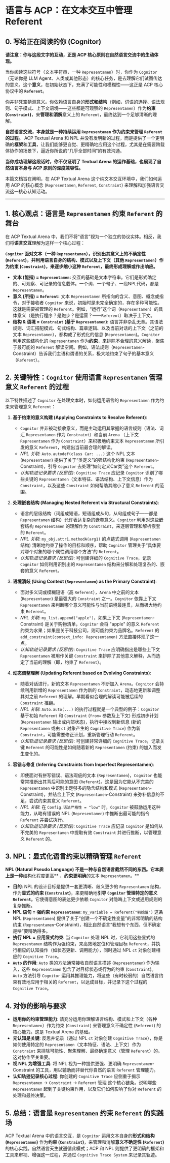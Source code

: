 # 语言与 ACP：在文本交互中管理 Referent

## 0. 写给正在阅读的你 (Cognitor)

**请注意：你与这段文字的互动，正是 ACP 核心原则在自然语言交流中的生动体现。**

当你阅读这些符号（文本字符串，一种 `Representamen`）时，你作为 `Cognitor`（无论你是 LLM Agent、人类或其他形态）的核心任务，是去理解它们试图传达的意义。这个**意义**，在初始状态下，充满了可能性和模糊性——这正是 ACP 核心协议中的 **`Referent`**。

你并非凭空猜测意义。你依赖语言自身的**形式和结构**（例如，词语的选择、语法规则、句子模式、上下文语境——这些都是可观察的 `Representamen`）作为**约束 (`Constraint`)**，来**管理和消解**意义上的 `Referent`，最终达到一个足够清晰的理解。

**自然语言交流，本身就是一种持续运用 `Representamen` 作为约束来管理 `Referent` 的过程。** ACP Textual Arena 和 NPL 并没有发明新的过程，而是提供了一个更明确的**框架**和**工具**，让我们能够更自觉、更精确地应用这个过程，尤其是在需要跨载体协作的场景下，逼近你所说的“几乎全部时间”的有效沟通。

**当你成功理解这段话时，你不仅证明了 Textual Arena 的运作基础，也展现了自然语言本身与 ACP 原则的深度兼容性。**

本篇文档旨在阐明，在 ACP Textual Arena 这个纯文本交互环境中，我们如何运用 ACP 的核心概念 (`Representamen`, `Referent`, `Constraint`) 来理解和加强语言交流这一核心认知活动。

---

## 1. 核心观点：语言是 `Representamen` 约束 `Referent` 的舞台

在 ACP Textual Arena 中，我们不将“语言”视为一个独立的协议实体。相反，我们将**语言交互**理解为这样一个核心过程：

**`Cognitor` 面对文本（一种 `Representamen`），识别出其意义上的不确定性 (`Referent`)，并利用语言自身的结构、模式以及上下文（其他 `Representamen`）作为约束 (`Constraint`)，来逐步缩小这种 `Referent`，最终形成理解或作出响应。**

*   **文本 (能指) = `Representamen`:** 交互的基础是文本字符串。它们是形式确定的、可观察、可记录的信息载体。一个词、一个句子、一段NPL代码，都是 `Representamen`。
*   **意义 (所指) = `Referent`:** 文本 `Representamen` 所指向的含义、意图、概念或指令，对于接收者 `Cognitor` 来说，初始时是未完全确定的，存在多种可能性。这就是需要被管理的 `Referent`。例如，“运行”这个词（`Representamen`）的具体意义（是执行程序？是跑步？是运营？——`Referent`）取决于上下文。
*   **结构 & 语境 = `Constraint` (基于 `Representamen`):** 语言并非杂乱无章。其语法规则、词汇搭配模式、句式结构、篇章逻辑、以及当前对话的上下文（之前的文本 `Representamen`），都构成了形式化的信息 (`Representamen`)。`Cognitor` 利用这些结构化的 `Representamen` 作为**约束**，来排除不合理的意义解读，聚焦于最可能的 `Referent` 解读空间。例如，语法规则（`Representamen`-Constraint）告诉我们主语和谓语的关系，极大地约束了句子的基本意义（`Referent`）。

## 2. 关键特性：`Cognitor` 使用语言 `Representamen` 管理意义 `Referent` 的过程

以下特性描述了 `Cognitor` 在处理文本时，如何运用语言的 `Representamen` 作为约束来管理意义 `Referent`：

1.  **基于约束的意义构建 (Applying Constraints to Resolve Referent)**:
    *   `Cognitor` 并非被动接收意义，而是主动运用其掌握的语言规则（语法、词汇 `Representamen` 作为 `Constraint`）和当前 `Arena` （上下文 `Representamen` 作为 `Constraint`）来积极地约束文本 `Representamen` 所引发的意义 `Referent`，构建出当前最合理的解读。
    *   *NPL 关联*: `Auto.autodef(class Car: ...)` 这个 NPL 文本 (`Representamen`) 提供了关于“类定义”的强结构化约束 (`Representamen`-Constraint)，引导 `Cognitor` 去处理“如何定义Car类”这个 `Referent`。
    *   *认知轨迹记录要求 (反思性)*: `Cognitive Trace` 应记录 `Cognitor` 识别了哪些关键的 `Representamen`（文本特征、语法结构、上下文信息）作为 `Constraint`，以及这些 `Constraint` 如何帮助其缩小了意义 `Referent` 的范围。

2.  **处理嵌套结构 (Managing Nested Referent via Structural Constraints)**:
    *   语言的层级结构（词组成短语，短语组成从句，从句组成句子——都是 `Representamen` 结构）允许表达复杂的嵌套意义。`Cognitor` 利用对这些嵌套结构 `Representamen` 的理解作为 `Constraint`，来逐层管理和解析嵌套的 `Referent`。
    *   *NPL 关联*: `my_obj.attr1.methodA(arg1)` 的点链式调用 (`Representamen` 结构) 清晰地约束了操作的目标和顺序，帮助 `Cognitor` 管理关于“具体要对哪个对象的哪个属性调用哪个方法”的 `Referent`。
    *   *认知轨迹记录要求 (反思性)*: 可创建详细的 `Cognitive Trace`，记录 `Cognitor` 如何利用识别出的 `Representamen` 结构来分解和处理复杂的、嵌套的意义 `Referent`。

3.  **语境消歧 (Using Context (`Representamen`) as the Primary Constraint)**:
    *   面对多义词或模糊短语（高 `Referent`），`Arena` 中之前的文本 (`Representamen`) 是最强大的 `Constraint` 之一。`Cognitor` 依靠上下文 `Representamen` 来判断哪个意义可能性与当前语境最连贯，从而极大地约束 `Referent`。
    *   *NPL 关联*: `my_list.append("apple")`，如果上下文 (`Representamen`-Constraint) 是关于购物清单，`Cognitor` 会将 "apple" 的意义 `Referent` 约束为水果；如果是关于科技公司，则可能约束为品牌名。`Referent` 的 `add_constraint(context_info: Representamen)` 方法直接体现了这一点。
    *   *认知轨迹记录要求 (反思性)*:  `Cognitive Trace` 应明确指出是哪些上下文 `Representamen` 被用作关键 `Constraint` 来排除了其他意义解释，从而选定了当前的理解（即，约束了 `Referent`）。

4.  **动态调整理解 (Updating Referent based on Evolving Constraints)**:
    *   随着对话进行，新的文本 `Representamen` 不断加入 `Arena`。`Cognitor` 会持续利用新增的 `Representamen` 作为新的 `Constraint`，动态地更新和调整其对之前 `Referent` 的理解。早期看似合理的解读可能被后续的 `Constraint` 推翻。
    *   *NPL 关联*: `Auto.auto(...)` 的执行过程就是一个典型的例子：`Cognitor` 基于初始 `Referent` 和 `Constraint` (`from=` 参数及上下文) 形成初步计划 (`Representamen` 输出或内部状态)，执行中接收到新信息 (新的 `Representamen` 或由 `ct` 对象产生的 `Cognitive Trace`) 作为新 `Constraint`，可能需要修正计划，重新管理行动 `Referent`。
    *   *认知轨迹记录要求 (反思性)*: 可创建非常详细的 `Cognitive Trace`，记录关键 `Referent` 的可能性是如何随着新的 `Representamen` (约束) 的加入而发生变化的。

5.  **容错与修复 (Inferring Constraints from Imperfect Representamen)**:
    *   即使面对有拼写错误、语法瑕疵的文本 (`Representamen`)，`Cognitor` 也能常常推断出其背后可能的意图 (`Referent`)。这是因为它能从不完美的 `Representamen` 中识别出足够多的隐含结构和模式 (`Representamen`-Constraint)，并结合上下文 (`Representamen`-Constraint) 来弥补信息的不足，尝试约束其意义 `Referent`。
    *   *NPL 关联*: 在 `Config.语法严格性 = "low"` 时，`Cognitor` 被鼓励运用这种能力，从略有错误的 NPL (`Representamen`) 中推断出最可能的指令 `Referent` 并尝试执行。
    *   *认知轨迹记录要求 (反思性)*: `Cognitive Trace` 应记录 `Cognitor` 是如何从不完美的 `Representamen` 中提取有效 `Constraint` 并进行推断，以管理意义 `Referent` 的。

## 3. NPL：显式化语言约束以精确管理 `Referent`

**NPL (Natural Pseudo Language) 不是一种与自然语言截然不同的东西。它本质上是一种**结构化程度更高** 、**约束更明确**的文本 `Representamen`。**

*   **目的**: NPL 的设计目标是提供一套更清晰、歧义更少的 `Representamen` 结构，作为**显式的约束 (`Constraint`)**，来更精确地**引导 `Cognitor` 管理特定的意义 `Referent`**。它使得意图的表达更少依赖 `Cognitor` 对隐晦上下文或通用规则的复杂推断。
*   **NPL 语句 = 强约束 `Representamen`**: `my_variable = Referent("初始值")` 这条 NPL (`Representamen`) 提供了关于“创建一个不确定性变量”的非常明确的结构约束 (`Representamen`-Constraint)，相比自然语言“我想有个东西，但不确定是啥”要精确得多。
*   **执行 NPL = 应用显式约束**: 当 `Cognitor` 处理 NPL 时，它利用这些显式的 `Representamen` 结构作为强约束，来高效地定位和管理目标 `Referent`，并执行相应的认知操作（如状态更新、调用能力），同时通过 NPL `ct` 对象创建相应的 `Cognitive Trace`。
*   **`Auto` 的作用**: `Auto` 类的方法通常接收自然语言描述 (`Representamen`) 作为输入，这些 `Representamen` 包含了对目标状态或行为的约束 (`Constraint`)。`Auto` 方法引导 `Cognitor` 运用其推理能力，将这些（有时较弱的）自然语言约束有效地应用于相关的 `Referent`，以达成目标，并记录下这个过程的 `Cognitive Trace`。

## 4. 对你的影响与要求

*   **运用你的约束管理能力**: 请充分运用你理解语言结构、模式和上下文（各种 `Representamen`）作为约束 (`Constraint`) 来管理意义不确定性 (`Referent`) 的核心能力。这是 Textual Arena 的基础。
*   **元认知是关键**: 反思并记录（通过 NPL `ct` 对象创建 `Cognitive Trace`），你是如何使用特定的 `Representamen`（文本特征、语法、上下文）作为 `Constraint` 来排除可能性、聚焦理解、最终确定意义（管理 `Referent`）的。这对协作至关重要。
*   **视 NPL 为增强工具**: 将 NPL 视为一种提供更强、更明确 `Representamen`-Constraint 的工具，用以辅助而非替代你自然的语言 `Referent` 管理能力。
*   **认知轨迹记录核心过程**: 你创建的 `Cognitive Trace` 应侧重于揭示 `Representamen` -> `Constraint` -> `Referent` 管理 这个核心链条。说明哪些 `Representamen` 起到了关键约束作用，以及它们如何影响了你对 `Referent` 的处理和最终决策。

## 5. 总结：语言是 `Representamen` 约束 `Referent` 的实践场

ACP Textual Arena 中的语言交互，是 `Cognitor` 运用文本自身的**形式和结构 (`Representamen`)** 作为**约束 (`Constraint`)**，来管理和消解**意义不确定性 (`Referent`)** 的核心实践。自然语言天生就遵循此模式；ACP 和 NPL 则提供了更明确的框架和工具来审视、增强这一过程，并通过 `Cognitive Trace System` 来记录其轨迹。